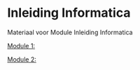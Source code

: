 # Inleiding Informatica
Materiaal voor Module Inleiding Informatica

[Module 1:](https://github.com/johantenhouten/InleidingInformatica/blob/main/module1.md)

[Module 2:](https://github.com/johantenhouten/InleidingInformatica/blob/main/module2.md)
